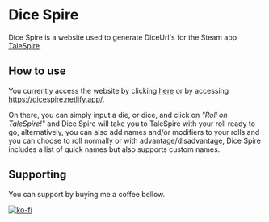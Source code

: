 # Dice Spire

Dice Spire is a website used to generate DiceUrl's for the Steam app [TaleSpire](https://store.steampowered.com/app/720620/TaleSpire/).

## How to use

You currently access the website by clicking [here](https://dicespire.netlify.app/) or by accessing https://dicespire.netlify.app/.

On there, you can simply input a die, or dice, and click on *"Roll on TaleSpire!"* and Dice Spire will take you to TaleSpire with your roll ready to go, alternatively, you can also add names and/or modifiers to your rolls and you can choose to roll normally or with advantage/disadvantage, Dice Spire includes a list of quick names but also supports custom names.

## Supporting

You can support by buying me a coffee bellow.

[![ko-fi](https://ko-fi.com/img/githubbutton_sm.svg)](https://ko-fi.com/N4N16WSHZ)